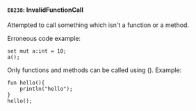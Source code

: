 #### `E0238`: InvalidFunctionCall

Attempted to call something which isn't a function or a method.

Erroneous code example:
```
set mut a:int = 10;
a();
```

Only functions and methods can be called using (). Example:

```
fun hello(){
    println("hello");
}
hello();
```